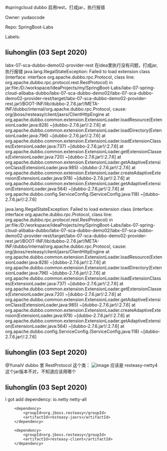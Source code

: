 #springcloud dubbo 启用rest，打成jar，执行报错

Owner: yudaocode

Repo: SpringBoot-Labs

Labels: 

## liuhonglin (03 Sept 2020)

labx-07-sca-dubbo-demo02-provider-rest
在idea里执行没有问题，打成jar, 执行报错
java.lang.IllegalStateException: Failed to load extension class (interface: interface org.apache.dubbo.rpc.Protocol, class line: org.apache.dubbo.rpc.protocol.rest.RestProtocol) in jar:file:/D:/workspace/IdeaProjects/my/SpringBoot-Labs/labx-07-spring-cloud-alibaba-dubbo/labx-07-sca-dubbo-demo02/labx-07-sca-dubbo-demo02-provider-rest/target/labx-07-sca-dubbo-demo02-provider-rest.jar!/BOOT-INF/lib/dubbo-2.7.6.jar!/META-INF/dubbo/internal/org.apache.dubbo.rpc.Protocol, cause: org/jboss/resteasy/client/jaxrs/ClientHttpEngine
        at org.apache.dubbo.common.extension.ExtensionLoader.loadResource(ExtensionLoader.java:828) ~[dubbo-2.7.6.jar!/:2.7.6]
        at org.apache.dubbo.common.extension.ExtensionLoader.loadDirectory(ExtensionLoader.java:796) ~[dubbo-2.7.6.jar!/:2.7.6]
        at org.apache.dubbo.common.extension.ExtensionLoader.loadExtensionClasses(ExtensionLoader.java:737) ~[dubbo-2.7.6.jar!/:2.7.6]
        at org.apache.dubbo.common.extension.ExtensionLoader.getExtensionClasses(ExtensionLoader.java:720) ~[dubbo-2.7.6.jar!/:2.7.6]
        at org.apache.dubbo.common.extension.ExtensionLoader.getAdaptiveExtensionClass(ExtensionLoader.java:985) ~[dubbo-2.7.6.jar!/:2.7.6]
        at org.apache.dubbo.common.extension.ExtensionLoader.createAdaptiveExtension(ExtensionLoader.java:978) ~[dubbo-2.7.6.jar!/:2.7.6]
        at org.apache.dubbo.common.extension.ExtensionLoader.getAdaptiveExtension(ExtensionLoader.java:564) ~[dubbo-2.7.6.jar!/:2.7.6]
        at org.apache.dubbo.config.ServiceConfig.<clinit>(ServiceConfig.java:118) ~[dubbo-2.7.6.jar!/:2.7.6]



java.lang.IllegalStateException: Failed to load extension class (interface: interface org.apache.dubbo.rpc.Protocol, class line: org.apache.dubbo.rpc.protocol.rest.RestProtocol) in jar:file:/D:/workspace/IdeaProjects/my/SpringBoot-Labs/labx-07-spring-cloud-alibaba-dubbo/labx-07-sca-dubbo-demo02/labx-07-sca-dubbo-demo02-provider-rest/target/labx-07-sca-dubbo-demo02-provider-rest.jar!/BOOT-INF/lib/dubbo-2.7.6.jar!/META-INF/dubbo/internal/org.apache.dubbo.rpc.Protocol, cause: org/jboss/resteasy/client/jaxrs/ClientHttpEngine
        at org.apache.dubbo.common.extension.ExtensionLoader.loadResource(ExtensionLoader.java:828) ~[dubbo-2.7.6.jar!/:2.7.6]
        at org.apache.dubbo.common.extension.ExtensionLoader.loadDirectory(ExtensionLoader.java:796) ~[dubbo-2.7.6.jar!/:2.7.6]
        at org.apache.dubbo.common.extension.ExtensionLoader.loadExtensionClasses(ExtensionLoader.java:737) ~[dubbo-2.7.6.jar!/:2.7.6]
        at org.apache.dubbo.common.extension.ExtensionLoader.getExtensionClasses(ExtensionLoader.java:720) ~[dubbo-2.7.6.jar!/:2.7.6]
        at org.apache.dubbo.common.extension.ExtensionLoader.getAdaptiveExtensionClass(ExtensionLoader.java:985) ~[dubbo-2.7.6.jar!/:2.7.6]
        at org.apache.dubbo.common.extension.ExtensionLoader.createAdaptiveExtension(ExtensionLoader.java:978) ~[dubbo-2.7.6.jar!/:2.7.6]
        at org.apache.dubbo.common.extension.ExtensionLoader.getAdaptiveExtension(ExtensionLoader.java:564) ~[dubbo-2.7.6.jar!/:2.7.6]
        at org.apache.dubbo.config.ServiceConfig.<clinit>(ServiceConfig.java:118) ~[dubbo-2.7.6.jar!/:2.7.6]


## liuhonglin (03 Sept 2020)

@YunaiV 
dubbo 里 RestProtocol 这个类：
![image](https://user-images.githubusercontent.com/13495924/92092937-4fd7a080-ee05-11ea-9c8e-83057c375356.png)
应该是 resteasy-netty4 这个jar版本不对，不知道应该用哪个


## liuhonglin (03 Sept 2020)

I got
add dependency:
        <dependency>
            <groupId>io.netty</groupId>
            <artifactId>netty-all</artifactId>
        </dependency>

        <dependency>
            <groupId>org.jboss.resteasy</groupId>
            <artifactId>resteasy-jaxrs</artifactId>
        </dependency>

        <dependency>
            <groupId>org.jboss.resteasy</groupId>
            <artifactId>resteasy-client</artifactId>
        </dependency>

